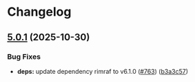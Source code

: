 # Changelog

## [5.0.1](https://github.com/johngeorgewright/plugola/compare/logger-v5.0.0...logger-v5.0.1) (2025-10-30)


### Bug Fixes

* **deps:** update dependency rimraf to v6.1.0 ([#763](https://github.com/johngeorgewright/plugola/issues/763)) ([b3a3c57](https://github.com/johngeorgewright/plugola/commit/b3a3c57ad0a0addbbe9e86a6eadb3433fd81dfa7))
